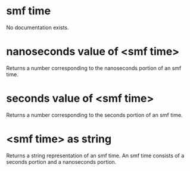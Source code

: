 # smf time

No documentation exists.

# nanoseconds value of &lt;smf time&gt;

Returns a number corresponding to the nanoseconds portion of an smf time.

# seconds value of &lt;smf time&gt;

Returns a number corresponding to the seconds portion of an smf time.

# &lt;smf time&gt; as string

Returns a string representation of an smf time. An smf time consists of a seconds portion and a nanoseconds portion.
